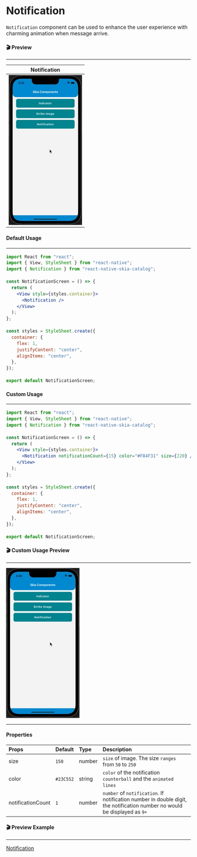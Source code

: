 # Notification

`Notification` component can be used to enhance the user experience with charming animation when message arrive.

#### 🎬 Preview

---

|                Notification                 |
| :-----------------------------------------: |
| ![alt tag](/assets/DefaultNotification.gif) |

#### Default Usage

---

```jsx
import React from "react";
import { View, StyleSheet } from "react-native";
import { Notification } from "react-native-skia-catalog";

const NotificationScreen = () => {
  return (
    <View style={styles.container}>
      <Notification />
    </View>
  );
};

const styles = StyleSheet.create({
  container: {
    flex: 1,
    justifyContent: "center",
    alignItems: "center",
  },
});

export default NotificationScreen;
```

#### Custom Usage

---

```jsx
import React from "react";
import { View, StyleSheet } from "react-native";
import { Notification } from "react-native-skia-catalog";

const NotificationScreen = () => {
  return (
    <View style={styles.container}>
      <Notification notificationCount={15} color="#F84F31" size={220} />
    </View>
  );
};

const styles = StyleSheet.create({
  container: {
    flex: 1,
    justifyContent: "center",
    alignItems: "center",
  },
});

export default NotificationScreen;
```        

#### 🎬 Custom Usage Preview

---

![alt tag](/assets/CustomNotification.gif)

---

#### Properties

| Props             | Default   | Type   | Description                                                                                                               |
| :---------------- | :-------- | :----- | :------------------------------------------------------------------------------------------------------------------------ |
| size              | `150`     | number | `size` of image. The size `ranges` from `50` to `250`                                                                     |
| color             | `#23C552` | string | `color` of the notification `counterball` and the `animated lines`                                                        |
| notificationCount | `1`       | number | `number` of `notification`. If notification number in double digit, the notification number no would be displayed as `9+` |

#### 🎬 Preview Example

---

[Notification](/example/src/modules/Notification/NotificationScreen.tsx)
